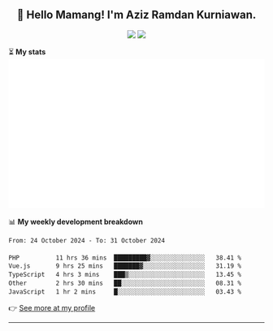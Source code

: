 <h2 align="center">👋 Hello Mamang! I'm Aziz Ramdan Kurniawan.</h2>  
<p align="center">
  <img src="https://komarev.com/ghpvc/?username=azizramdan">
  <img src="https://wakatime.com/badge/user/90056fa0-4c31-4eca-954e-2a3ac05896f9.svg">
</p>
    
⏳ **My stats**  
![](https://raw.githubusercontent.com/azizramdan/github-stats/master/generated/overview.svg#gh-dark-mode-only)

📊 **My weekly development breakdown**
<!--START_SECTION:waka-->

```txt
From: 24 October 2024 - To: 31 October 2024

PHP          11 hrs 36 mins  █████████▓░░░░░░░░░░░░░░░   38.41 %
Vue.js       9 hrs 25 mins   ███████▓░░░░░░░░░░░░░░░░░   31.19 %
TypeScript   4 hrs 3 mins    ███▒░░░░░░░░░░░░░░░░░░░░░   13.45 %
Other        2 hrs 30 mins   ██░░░░░░░░░░░░░░░░░░░░░░░   08.31 %
JavaScript   1 hr 2 mins     █░░░░░░░░░░░░░░░░░░░░░░░░   03.43 %
```

<!--END_SECTION:waka-->
👉 [See more at my profile](https://wakatime.com/@azizramdan)
***

